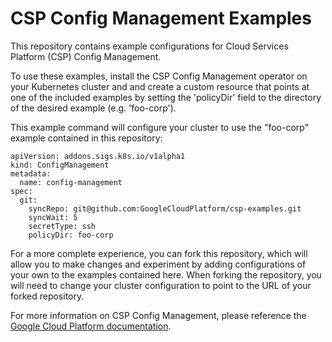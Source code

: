 # CSP Config Management Examples #

This repository contains example configurations for Cloud Services Platform (CSP) Config Management.

To use these examples, install the CSP Config Management operator on your Kubernetes cluster and and create a custom resource that points at one of the included examples by setting the 'policyDir' field to the directory of the desired example (e.g. 'foo-corp').

This example command will configure your cluster to use the "foo-corp" example contained in this repository:

```
apiVersion: addons.sigs.k8s.io/v1alpha1
kind: ConfigManagement
metadata:
  name: config-management
spec:
  git:
    syncRepo: git@github.com:GoogleCloudPlatform/csp-examples.git
    syncWait: 5
    secretType: ssh
    policyDir: foo-corp
```

For a more complete experience, you can fork this repository, which will allow you to make changes and experiment by adding configurations of your own to the examples contained here. When forking the repository, you will need to change your cluster configuration to point to the URL of your forked repository.

For more information on CSP Config Management, please reference the [Google Cloud Platform documentation](https://cloud.google.com/csp-config-management/docs/). 
